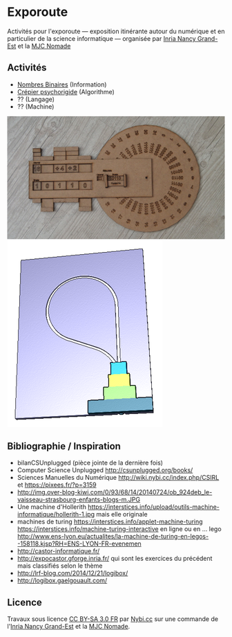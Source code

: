 # Exporoute

Activités pour l'exporoute &mdash; exposition itinérante autour du numérique et en particulier de la science informatique &mdash; organisée par [Inria Nancy Grand-Est](http://www.inria.fr/centre/nancy) et la [MJC Nomade](http://mjc-nomade.fr/)

## Activités

* [Nombres Binaires](./binaire/) (Information)
* [Crépier psychorigide](./crepier/) (Algorithme)
* ?? (Langage)
* ?? (Machine)

![Binaire](./binaire/P7160134-728x410.JPG)
![Crépier](./crepier/shot0000.png) 

## Bibliographie / Inspiration

* bilanCSUnplugged (pièce jointe de la dernière fois)
* Computer Science Unplugged http://csunplugged.org/books/
* Sciences Manuelles du Numérique http://wiki.nybi.cc/index.php/CSIRL et https://pixees.fr/?p=3159
* http://img.over-blog-kiwi.com/0/93/68/14/20140724/ob_924deb_le-vaisseau-strasbourg-enfants-blogs-m.JPG
* Une machine d'Hollerith https://interstices.info/upload/outils-machine-informatique/hollerith-1.jpg mais elle originale
* machines de turing https://interstices.info/applet-machine-turing https://interstices.info/machine-turing-interactive en ligne ou en … lego http://www.ens-lyon.eu/actualites/la-machine-de-turing-en-legos--158118.kjsp?RH=ENS-LYON-FR-evenemen
* http://castor-informatique.fr/
* http://expocastor.gforge.inria.fr/ qui sont les exercices du précédent mais classifiés selon le thème
* http://lrf-blog.com/2014/12/21/logibox/
* http://logibox.gaelgouault.com/


## Licence
Travaux sous licence [CC BY-SA 3.0 FR](https://creativecommons.org/licenses/by-sa/3.0/fr/) par [Nybi.cc](https://github.com/NYBI) sur une commande de l'[Inria Nancy Grand-Est](http://www.inria.fr/centre/nancy) et la [MJC Nomade](http://mjc-nomade.fr/).